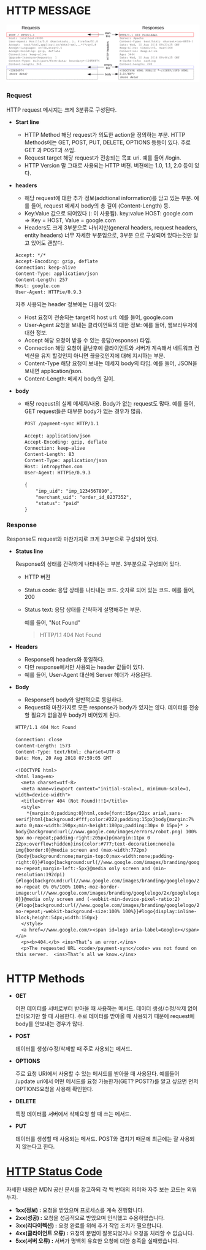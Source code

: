 # HTTP MESSAGE

![HTTP message](../assets/images/HTTPMsgStructure2.png)

### Request

HTTP request 메시지는 크게 3분류로 구성된다.

- **Start line**
  - HTTP Method
    해당 request가 의도한 action을 정의하는 부분.
    HTTP Methods에는 GET, POST, PUT, DELETE, OPTIONS 등등이 있다.
    주로 GET 과 POST과 쓰임.
  - Request target
    해당 request가 전송되는 목표 uri.
    예를 들어 /login.
  - HTTP Version
    말 그대로 사용되는 HTTP 버젼. 버젼에는 1.0, 1.1, 2.0 등이 있다.

- **headers**

  - 해당 request에 대한 추가 정보(addtional information)를 담고 있는 부분.
    예를 들어, request 메세지 body의 총 길이 (Content-Length) 등.
  - Key:Value 값으로 되어있다 (: 이 사용됨).
    key:value
    HOST: google.com => Key = HOST, Value = google.com
  - Headers도 크게 3부분으로 나뉘지만(general headers, request headers, entity headers) 너무 자세한 부분임으로, 3부분 으로 구성되어 있다는것만 알고 있어도 괜찮다.

  ```http
  Accept: */*
  Accept-Encoding: gzip, deflate
  Connection: keep-alive
  Content-Type: application/json
  Content-Length: 257
  Host: google.com
  User-Agent: HTTPie/0.9.3
  ```

  자주 사용되는 header 정보에는 다음이 있다:

  - Host
    요청이 전송되는 target의 host url: 예를 들어, google.com
  - User-Agent
    요청을 보내는 클라이언트의 대한 정보: 예를 들어, 웹브라우저에 대한 정보.
  - Accept
    해당 요청이 받을 수 있는 응답(response) 타입.
  - Connection
    해당 요청이 끝난후에 클라이언트와 서버가 계속해서 네트워크 컨넥션을 유지 할것인지 아니면 끊을것인지에 대해 지시하는 부분.
  - Content-Type
    해당 요청이 보내는 메세지 body의 타입. 예를 들어, JSON을 보내면 application/json.
  - Content-Length:
    메세지 body의 길이.

- **body**

  - 해당 reqeust의 실제 메세지/내용.
    Body가 없는 request도 많다.
    예를 들어, GET request들은 대부분 body가 없는 경우가 많음.

    ```http
    POST /payment-sync HTTP/1.1
    
    Accept: application/json
    Accept-Encoding: gzip, deflate
    Connection: keep-alive
    Content-Length: 83
    Content-Type: application/json
    Host: intropython.com
    User-Agent: HTTPie/0.9.3
    
    {
        "imp_uid": "imp_1234567890",
        "merchant_uid": "order_id_8237352",
        "status": "paid"
    }
    ```



### Response

Response도 request와 마찬가지로 크게 3부분으로 구성되어 있다.

- **Status line**

  Response의 상태를 간략하게 나타내주는 부분.
  3부분으로 구성되어 있다.

  - HTTP 버젼

  - Status code: 응답 상태를 나타내는 코드. 숫자로 되어 있는 코드.
    예를 들어, 200

  - Status text: 응답 상태를 간략하게 설명해주는 부분.

    예를 들어, "Not Found"

    > HTTP/1.1 404 Not Found

- **Headers**

  - Response의 headers와 동일하다.
  - 다만 response에서만 사용되는 header 값들이 있다.
  - 예를 들어, User-Agent 대신에 Server 헤더가 사용된다.

- **Body**

  - Response의 body와 일반적으로 동일하다.
  - Request와 마찬가지로 모든 response가 body가 있지는 않다. 데이터를 전송할 필요가 없을경우 body가 비어있게 된다.

  ```http
  HTTP/1.1 404 Not Found
  
  Connection: close
  Content-Length: 1573
  Content-Type: text/html; charset=UTF-8
  Date: Mon, 20 Aug 2018 07:59:05 GMT
  
  <!DOCTYPE html>
  <html lang=en>
    <meta charset=utf-8>
    <meta name=viewport content="initial-scale=1, minimum-scale=1, width=device-width">
    <title>Error 404 (Not Found)!!1</title>
    <style>
      *{margin:0;padding:0}html,code{font:15px/22px arial,sans-serif}html{background:#fff;color:#222;padding:15px}body{margin:7% auto 0;max-width:390px;min-height:180px;padding:30px 0 15px}* > body{background:url(//www.google.com/images/errors/robot.png) 100% 5px no-repeat;padding-right:205px}p{margin:11px 0 22px;overflow:hidden}ins{color:#777;text-decoration:none}a img{border:0}@media screen and (max-width:772px){body{background:none;margin-top:0;max-width:none;padding-right:0}}#logo{background:url(//www.google.com/images/branding/googlelogo/1x/googlelogo_color_150x54dp.png) no-repeat;margin-left:-5px}@media only screen and (min-resolution:192dpi){#logo{background:url(//www.google.com/images/branding/googlelogo/2x/googlelogo_color_150x54dp.png) no-repeat 0% 0%/100% 100%;-moz-border-image:url(//www.google.com/images/branding/googlelogo/2x/googlelogo_color_150x54dp.png) 0}}@media only screen and (-webkit-min-device-pixel-ratio:2){#logo{background:url(//www.google.com/images/branding/googlelogo/2x/googlelogo_color_150x54dp.png) no-repeat;-webkit-background-size:100% 100%}}#logo{display:inline-block;height:54px;width:150px}
    </style>
    <a href=//www.google.com/><span id=logo aria-label=Google></span></a>
    <p><b>404.</b> <ins>That’s an error.</ins>
    <p>The requested URL <code>/payment-sync</code> was not found on this server.  <ins>That’s all we know.</ins>
  ```





# HTTP Methods

- **GET**

  어떤 데이터를 서버로부터 받아올 때 사용하는 메서드. 데이터 생성/수정/삭제 없이 받아오기만 할 때 사용한다. 주로 데이터를 받아올 때 사용되기 때문에 request에 body를 안보내는 경우가 많다.

  

- **POST**

  데이터를 생성/수정/삭제할 때 주로 사용되는 메서드. 

  

- **OPTIONS**

  주로 요청 URI에서 사용할 수 있는 메서드를 받아올 때 사용된다. 예를들어 /update uri에서 어떤 메서드를 요청 가능한가(GET? POST?)를 알고 싶으면 먼저 OPTIONS요청을 사용해 확인한다.

  

- **DELETE**

  특정 데이터를 서버에서 삭제요청 할 때 쓰는 메서드. 

  

- **PUT**

  데이터를 생성할 때 사용되는 메서드. POST와 겹치기 때문에 최근에는 잘 사용되지 않는다고 한다.





# [HTTP Status Code](https://developer.mozilla.org/ko/docs/Web/HTTP/Status)

자세한 내용은 MDN 공신 문서를 참고하되 각 백 번대의 의미와 자주 보는 코드는 외워두자.

- **1xx(정보) :** 요청을 받았으며 프로세스를 계속 진행합니다.
- **2xx(성공) :** 요청을 성공적으로 받았으며 인식했고 수용하였습니다.
- **3xx(리다이렉션) :** 요청 완료를 위해 추가 작업 조치가 필요합니다.
- **4xx(클라이언트 오류) :** 요청의 문법이 잘못되었거나 요청을 처리할 수 없습니다.
- **5xx(서버 오류) :** 서버가 명백히 유효한 요청에 대한 충족을 실패했습니다.





